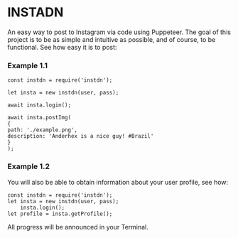 # INSTADN

An easy way to post to Instagram via code using Puppeteer.
The goal of this project is to be as simple and intuitive as possible, and of course, to be functional.
See how easy it is to post:

### Example 1.1

    const instdn = require('instdn');
    
    let insta = new instdn(user, pass);
    
    await insta.login();
    
    await insta.postImg(
    { 
    path: './example.png', 
    description: 'Anderhex is a nice guy! #Brazil' 
    }
    );

### Example 1.2
You will also be able to obtain information about your user profile, see how:

    const instdn = require('instdn');
    let insta = new instdn(user, pass);
        insta.login();
    let profile = insta.getProfile();
 
All progress will be announced in your Terminal.
     

